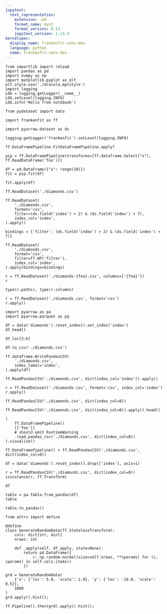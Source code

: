 ```yaml
---
jupytext:
  text_representation:
    extension: .md
    format_name: myst
    format_version: 0.13
    jupytext_version: 1.14.4
kernelspec:
  display_name: frankenfit-venv-dev
  language: python
  name: frankenfit-venv-dev
---
```


```{code-cell} ipython3
from importlib import reload
import pandas as pd
import numpy as np
import matplotlib.pyplot as plt
plt.style.use('./dracula.mplstyle')
import logging
LOG = logging.getLogger(__name__)
LOG.setLevel(logging.INFO)
LOG.info('Hello from notebook')

from pydataset import data

import frankenfit as ff

import pyarrow.dataset as ds

logging.getLogger('frankenfit').setLevel(logging.INFO)
```

```{code-cell} ipython3
ff.DataFramePipeline.FitDataFramePipeline.apply?
```

```{code-cell} ipython3
pip = ff.DataFramePipeline(transforms=[ff.dataframe.Select("x"), ff.ReadDataFrame('foo')])
```

```{code-cell} ipython3
df = pd.DataFrame({"x": range(10)})
fit = pip.fit(df)
```

```{code-cell} ipython3
fit.apply(df)
```

```{code-cell} ipython3
ff.ReadDataset('./diamonds.csv')
```

```{code-cell} ipython3
ff.ReadDataset(
    './diamonds.csv',
    format='csv',
    filter=(ds.field('index') > 2) & (ds.field('index') < 7),
    index_col='index',
).apply()
```

```{code-cell} ipython3
bindings = {'filter': (ds.field('index') > 2) & (ds.field('index') < 7)}

ff.ReadDataset(
    './diamonds.csv',
    format='csv',
    filter=ff.HP('filter'),
    index_col='index',
).apply(bindings=bindings)
```

```{code-cell} ipython3
r = ff.ReadDataset('./diamonds-{foo}.csv', columns=['{foo}'])
r
```

```{code-cell} ipython3
type(r.paths), type(r.columns)
```

```{code-cell} ipython3
r = ff.ReadDataset('./diamonds.csv', format='csv')
r.apply()
```

```{code-cell} ipython3
import pyarrow as pa
import pyarrow.parquet as pq
```

```{code-cell} ipython3
df = data('diamonds').reset_index().set_index('index')
df.head()
```

```{code-cell} ipython3
df.loc[3:6]
```

```{code-cell} ipython3
df.to_csv('./diamonds.csv')
```

```{code-cell} ipython3
ff.dataframe.WritePandasCSV(
    './diamonds.csv',
    index_label='index',
).apply(df)

ff.ReadPandasCSV('./diamonds.csv', dict(index_col='index')).apply()
```

```{code-cell} ipython3
r = ff.ReadDataset('./diamonds.csv', format='csv', index_col='index')
r.apply()
```

```{code-cell} ipython3
ff.ReadPandasCSV('./diamonds.csv', dict(index_col=0))
```

```{code-cell} ipython3
ff.ReadPandasCSV('./diamonds.csv', dict(index_col=0)).apply().head()
```

```{code-cell} ipython3
(
    ff.DataFramePipeline()
    [['foo']]
    # should emit RuntimeWarning
    .read_pandas_csv('./diamonds.csv', dict(index_col=0))
).visualize()
```

```{code-cell} ipython3
ff.DataFramePipeline() + ff.ReadPandasCSV('./diamonds.csv', dict(index_col=0))
```

```{code-cell} ipython3
df = data('diamonds').reset_index().drop(['index'], axis=1)
```

```{code-cell} ipython3
r = ff.ReadPandasCSV('./diamonds.csv', dict(index_col=0))
isinstance(r, ff.Transform)
```

```{code-cell} ipython3
df
```

```{code-cell} ipython3
table = pa.Table.from_pandas(df)
table
```

```{code-cell} ipython3
table.to_pandas()
```

```{code-cell} ipython3
from attrs import define

@define
class GenerateRandomData(ff.StatelessTransform):
    cols: dict[str, dict]
    nrows: int
    
    def _apply(self, df_apply, state=None):
        return pd.DataFrame({
            c: np.random.normal(size=self.nrows, **cparams) for (c, cparams) in self.cols.items()
        })
```

```{code-cell} ipython3
grd = GenerateRandomData(
    {'x': {'loc': 5.0, 'scale': 2.0}, 'y': {'loc': -10.0, 'scale': 0.5}},
    1000
)
grd.apply().hist();
```

```{code-cell} ipython3
ff.Pipeline().then(grd).apply().hist();
```
